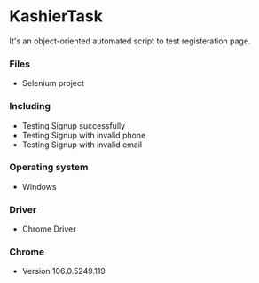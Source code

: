 # KashierTask

 It's an object-oriented automated script to test registeration page.

### Files
- Selenium project 


### Including

  - Testing Signup successfully
  - Testing Signup with invalid phone
  - Testing Signup with invalid email  

### Operating system

* Windows 

### Driver
* Chrome Driver

### Chrome 
* Version 106.0.5249.119

